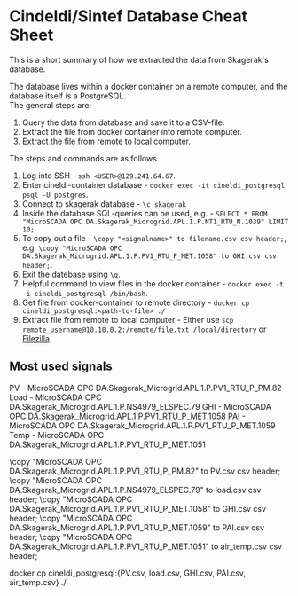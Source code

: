 # Cindeldi/Sintef Database Cheat Sheet

This is a short summary of how we extracted the data from Skagerak's database.

The database lives within a docker container on a remote computer, and the database itself is a PostgreSQL.  
The general steps are:

1. Query the data from database and save it to a CSV-file.
2. Extract the file from docker container into remote computer.
3. Extract the file from remote to local computer.

The steps and commands are as follows.

1. Log into SSH - `ssh <USER>@129.241.64.67`.
2. Enter cineldi-container database - `docker exec -it cineldi_postgresql psql -U postgres`.
3. Connect to skagerak database - `\c skagerak`
4. Inside the database SQL-queries can be used, e.g. - `SELECT * FROM "MicroSCADA OPC DA.Skagerak_Microgrid.APL.1.P.NT1_RTU_N.1039" LIMIT 10;`
5. To copy out a file - `\copy "<signalname>" to filename.csv csv header;`, e.g. `\copy "MicroSCADA OPC DA.Skagerak_Microgrid.APL.1.P.PV1_RTU_P_MET.1058" to GHI.csv csv header;`.
6. Exit the datebase using `\q`.
7. Helpful command to view files in the docker container - `docker exec -t -i cineldi_postgresql /bin/bash`.
8. Get file from docker-container to remote directory - `docker cp cineldi_postgresql:<path-to-file> ./`
9. Extract file from remote to local computer - Either use `scp remote_username@10.10.0.2:/remote/file.txt /local/directory` or [Filezilla](https://filezilla-project.org/)

## Most used signals

PV - MicroSCADA OPC DA.Skagerak_Microgrid.APL.1.P.PV1_RTU_P_PM.82
Load - MicroSCADA OPC DA.Skagerak_Microgrid.APL.1.P.NS4979_ELSPEC.79
GHI - MicroSCADA OPC DA.Skagerak_Microgrid.APL.1.P.PV1_RTU_P_MET.1058
PAI - MicroSCADA OPC DA.Skagerak_Microgrid.APL.1.P.PV1_RTU_P_MET.1059
Temp - MicroSCADA OPC DA.Skagerak_Microgrid.APL.1.P.PV1_RTU_P_MET.1051

\copy "MicroSCADA OPC DA.Skagerak_Microgrid.APL.1.P.PV1_RTU_P_PM.82" to PV.csv csv header;
\copy "MicroSCADA OPC DA.Skagerak_Microgrid.APL.1.P.NS4979_ELSPEC.79" to load.csv csv header;
\copy "MicroSCADA OPC DA.Skagerak_Microgrid.APL.1.P.PV1_RTU_P_MET.1058" to GHI.csv csv header;
\copy "MicroSCADA OPC DA.Skagerak_Microgrid.APL.1.P.PV1_RTU_P_MET.1059" to PAI.csv csv header;
\copy "MicroSCADA OPC DA.Skagerak_Microgrid.APL.1.P.PV1_RTU_P_MET.1051" to air_temp.csv csv header;

docker cp cineldi_postgresql:{PV.csv, load.csv, GHI.csv, PAI.csv, air_temp.csv} ./
